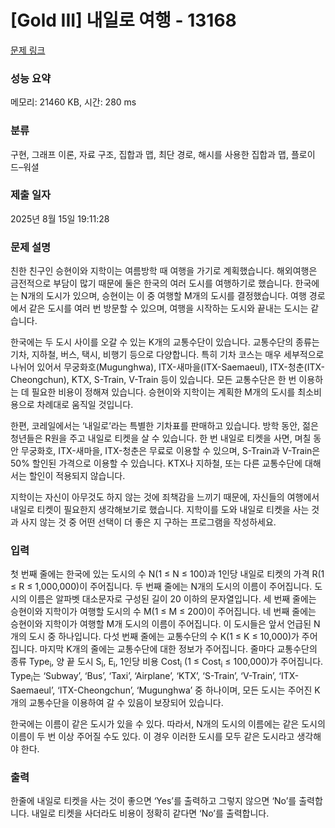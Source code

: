 # [Gold III] 내일로 여행 - 13168 

[문제 링크](https://www.acmicpc.net/problem/13168) 

### 성능 요약

메모리: 21460 KB, 시간: 280 ms

### 분류

구현, 그래프 이론, 자료 구조, 집합과 맵, 최단 경로, 해시를 사용한 집합과 맵, 플로이드–워셜

### 제출 일자

2025년 8월 15일 19:11:28

### 문제 설명

<p>친한 친구인 승현이와 지학이는 여름방학 때 여행을 가기로 계획했습니다. 해외여행은 금전적으로 부담이 많기 때문에 둘은 한국의 여러 도시를 여행하기로 했습니다. 한국에는 N개의 도시가 있으며, 승현이는 이 중 여행할 M개의 도시를 결정했습니다. 여행 경로에서 같은 도시를 여러 번 방문할 수 있으며, 여행을 시작하는 도시와 끝내는 도시는 같습니다.</p>

<p>한국에는 두 도시 사이를 오갈 수 있는 K개의 교통수단이 있습니다. 교통수단의 종류는 기차, 지하철, 버스, 택시, 비행기 등으로 다양합니다. 특히 기차 코스는 매우 세부적으로 나뉘어 있어서 무궁화호(Mugunghwa), ITX-새마을(ITX-Saemaeul), ITX-청춘(ITX-Cheongchun), KTX, S-Train, V-Train 등이 있습니다. 모든 교통수단은 한 번 이용하는 데 필요한 비용이 정해져 있습니다. 승현이와 지학이는 계획한 M개의 도시를 최소비용으로 차례대로 움직일 것입니다.</p>

<p>한편, 코레일에서는 ‘내일로’라는 특별한 기차표를 판매하고 있습니다. 방학 동안, 젊은 청년들은 R원을 주고 내일로 티켓을 살 수 있습니다. 한 번 내일로 티켓을 사면, 며칠 동안 무궁화호, ITX-새마을, ITX-청춘은 무료로 이용할 수 있으며, S-Train과 V-Train은 50% 할인된 가격으로 이용할 수 있습니다. KTX나 지하철, 또는 다른 교통수단에 대해서는 할인이 적용되지 않습니다.</p>

<p>지학이는 자신이 아무것도 하지 않는 것에 죄책감을 느끼기 때문에, 자신들의 여행에서 내일로 티켓이 필요한지 생각해보기로 했습니다. 지학이를 도와 내일로 티켓을 사는 것과 사지 않는 것 중 어떤 선택이 더 좋은 지 구하는 프로그램을 작성하세요.</p>

### 입력 

 <p>첫 번째 줄에는 한국에 있는 도시의 수 N(1 ≤ N ≤ 100)과 1인당 내일로 티켓의 가격 R(1 ≤ R ≤ 1,000,000)이 주어집니다. 두 번째 줄에는 N개의 도시의 이름이 주어집니다. 도시의 이름은 알파벳 대소문자로 구성된 길이 20 이하의 문자열입니다. 세 번째 줄에는 승현이와 지학이가 여행할 도시의 수 M(1 ≤ M ≤ 200)이 주어집니다. 네 번째 줄에는 승현이와 지학이가 여행할 M개 도시의 이름이 주어집니다. 이 도시들은 앞서 언급된 N개의 도시 중 하나입니다. 다섯 번째 줄에는 교통수단의 수 K(1 ≤ K ≤ 10,000)가 주어집니다. 마지막 K개의 줄에는 교통수단에 대한 정보가 주어집니다. 줄마다 교통수단의 종류 Type<sub>i</sub>, 양 끝 도시 S<sub>i</sub>, E<sub>i</sub>, 1인당 비용 Cost<sub>i</sub> (1 ≤ Cost<sub>i</sub> ≤ 100,000)가 주어집니다. Type<sub>i</sub>는 ‘Subway’, ‘Bus’, ‘Taxi’, ‘Airplane’, ‘KTX’, ‘S-Train’, ‘V-Train’, ‘ITX-Saemaeul’, ‘ITX-Cheongchun’, ‘Mugunghwa’ 중 하나이며, 모든 도시는 주어진 K개의 교통수단을 이용하여 갈 수 있음이 보장되어 있습니다.</p>

<p>한국에는 이름이 같은 도시가 있을 수 있다. 따라서, N개의 도시의 이름에는 같은 도시의 이름이 두 번 이상 주어질 수도 있다. 이 경우 이러한 도시를 모두 같은 도시라고 생각해야 한다.</p>

### 출력 

 <p>한줄에 내일로 티켓을 사는 것이 좋으면 ‘Yes’를 출력하고 그렇지 않으면 ‘No’를 출력합니다. 내일로 티켓을 사더라도 비용이 정확히 같다면 ‘No’를 출력합니다.</p>

